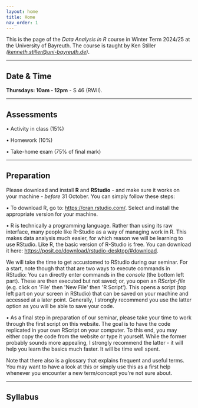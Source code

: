 ```yaml
---
layout: home
title: Home
nav_order: 1
---
```





This is the page of the *Data Analysis in R* course in Winter Term 2024/25 at the University of Bayreuth. The course is taught by Ken Stiller *(kenneth.stiller@uni-bayreuth.de)*. 

________


## Date & Time

**Thursdays: 10am - 12pm** - S 46 (RWII). 

________


## Assessments

• Activity in class (15%)

• Homework (10%)

• Take-home exam (75% of final mark)

________


## Preparation

Please download and install **R** and **RStudio** - and make sure it works on your machine - *before* 31 October. You can simply follow these steps: 

• To download R, go to: https://cran.rstudio.com/. Select and install the appropriate version for your machine.

• R is technically a programming language. Rather than using its raw interface, many people like R-Studio as a way of managing work in R. This makes data analysis much easier, for which reason we will be learning to use RStudio. Like R, the basic version of R-Studio is free. You can download it here: https://posit.co/download/rstudio-desktop/#download.

We will take the time to get accustomed to RStudio during our seminar. For a start, note though that that are two ways to execute commands in RStudio: You can directly enter commands in the *console* (the bottom left part). These are then executed but not saved; or, you open an *RScript-file* (e.g. click on 'File' then 'New File' then 'R Script'). This opens a script (top left part on your screen in RStudio) that can be saved on your machine and accessed at a later point. Generally, I strongly recommend you use the latter option as you will be able to save your code.

• As a final step in preparation of our seminar, please take your time to work through the first script on this website. The goal is to have the code replicated in your own RScript on your computer. To this end, you may either copy the code from the website or type it yourself. While the former probably sounds more appealing, I strongly recommend the latter - it will help you learn the basics much faster. It will be time well spent.

Note that there also is a glossary that explains frequent and useful terms. You may want to have a look at this or simply use this as a first help whenever you encounter a new term/concept you're not sure about.

________

## Syllabus

